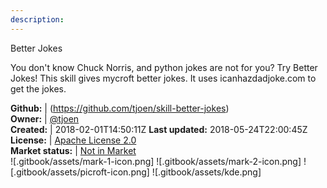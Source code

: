 ```yaml
---
description: 
---
```

Better Jokes

You don't know Chuck Norris, and python jokes are not for you? Try Better Jokes!
This skill gives mycroft better jokes. It uses icanhazdadjoke.com to get the jokes.

**Github:** | (https://github.com/tjoen/skill-better-jokes)  
**Owner:** | [@tjoen](https://github.com/tjoen)  
**Created:** | 2018-02-01T14:50:11Z  **Last updated:** 2018-05-24T22:00:45Z  
**License:** | [Apache License 2.0](https://api.github.com/licenses/apache-2.0)  
**Market status:** | [Not in Market](https://market.mycroft.ai/skill/)  
 ![.gitbook/assets/mark-1-icon.png]  ![.gitbook/assets/mark-2-icon.png]  ![.gitbook/assets/picroft-icon.png]  ![.gitbook/assets/kde.png]  
